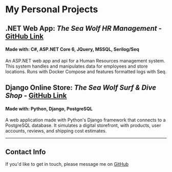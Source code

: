 # My Personal Projects
## **.NET Web App: _The Sea Wolf HR Management_ - [GitHub Link](https://github.com/KristenM4/ASP.NET-Core-6-HR-App)**
#### Made with: C#, ASP.NET Core 6, JQuery, MSSQL, Serilog/Seq
An ASP.NET web app and api for a Human Resources management system. This system handles and manipulates data for employees and store locations. Runs with Docker Compose and features formatted logs with Seq.
## **Django Online Store: _The Sea Wolf Surf & Dive Shop_ - [GitHub Link](https://github.com/KristenM4/Django-Online-Shop)**
#### Made with: Python, Django, PostgreSQL
A web application made with Python's Django framework that connects to a PostgreSQL database. It simulates a digital storefront, with products, user accounts, reviews, and shipping cost estimates.

---

## Contact Info
If you'd like to get in touch, please message me on [GitHub](https://github.com/KristenM4/)
